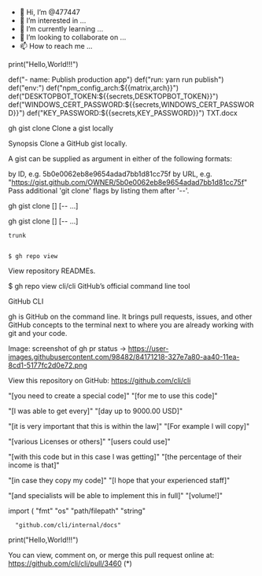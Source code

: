 - 👋 Hi, I’m @477447
- 👀 I’m interested in ...
- 🌱 I’m currently learning ...
- 💞️ I’m looking to collaborate on ...
- 📫 How to reach me ...

<!---
477447/477447 is a ✨ special ✨ repository because its `README.md` (this file) appears on your GitHub profile.
You can click the Preview link to take a look at your changes.
--->print("Hello,World!!!")
def("- name: Publish production app")
def("run: yarn run publish")
def("env:")
    def("npm_config_arch:${{matrix,arch}}")
    def("DESKTOPBOT_TOKEN:${{secrets,DESKTOPBOT_TOKEN}}")
    def("WINDOWS_CERT_PASSWORD:${{secrets,WINDOWS_CERT_PASSWORD}}")
    def("KEY_PASSWORD:${{secrets,KEY_PASSWORD}}")
    TXT.docx
    
gh gist clone
Clone a gist locally

Synopsis
Clone a GitHub gist locally.

A gist can be supplied as argument in either of the following formats:

by ID, e.g. 5b0e0062eb8e9654adad7bb1d81cc75f
by URL, e.g. "https://gist.github.com/OWNER/5b0e0062eb8e9654adad7bb1d81cc75f"
Pass additional 'git clone' flags by listing them after '--'.

gh gist clone <gist> [<directory>] [-- <gitflags>...]
    
gh gist clone <gist> [<directory>] [-- <gitflags>...]
    
    trunk
    
    
    $ gh repo view
View repository READMEs.

  
$ gh repo view
cli/cli
GitHub’s official command line tool

GitHub CLI

gh is GitHub on the command line. It brings pull requests, issues, and other GitHub concepts to the terminal next to where you are already working with git and your code.

Image: screenshot of gh pr status → https://user-images.githubusercontent.com/98482/84171218-327e7a80-aa40-11ea-8cd1-5177fc2d0e72.png

View this repository on GitHub: https://github.com/cli/cli

"[you need to create a special code]"
"[for me to use this code]"

"[l was able to get every]"
"[day up to 9000.00 USD]"

"[it is very important that this is within the law]"
"[For example l will copy]"

"[various Licenses or others]"
"[users could use]"

"[with this code but in this case l was getting]"
"[the percentage of their income is that]"

"[in case they copy my code]"
"[l hope that your experienced staff]"

"[and specialists will be able to implement this in full]"
"[volume!]"

import (
      "fmt"
      "os"
      "path/filepath"
      "string"
      
      "github.com/cli/internal/docs"
      
print("Hello,World!!!")

You can view, comment on, or merge this pull request online at:
  https://github.com/cli/cli/pull/3460
  (*)
  

